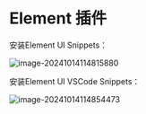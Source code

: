 # Element 插件

安装Element UI Snippets：

![image-20241014114815880](https://fastly.jsdelivr.net/gh/LetengZzz/img@main/tc2/img202410170001671.png)

安装Element UI VSCode Snippets：

![image-20241014114854473](https://fastly.jsdelivr.net/gh/LetengZzz/img@main/tc2/img202410170001527.png)
